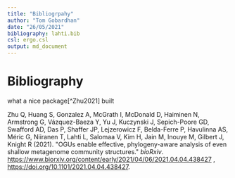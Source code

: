 ```yaml
---
title: "Bibliogrpahy"
author: "Tom Gobardhan"
date: "26/05/2021"
bibliography: lahti.bib
csl: ergo.csl
output: md_document
---
```


# Bibliography




what a nice package[^Zhu2021] built


Zhu Q, Huang S, Gonzalez A, McGrath I, McDonald D, Haiminen N,
Armstrong G, Vázquez-Baeza Y, Yu J, Kuczynski J, Sepich-Poore GD,
Swafford AD, Das P, Shaffer JP, Lejzerowicz F, Belda-Ferre P, Havulinna
AS, Méric G, Niiranen T, Lahti L, Salomaa V, Kim H, Jain M, Inouye M,
Gilbert J, Knight R (2021). "OGUs enable effective, phylogeny-aware
analysis of even shallow metagenome community structures." _bioRxiv_.
https://www.biorxiv.org/content/early/2021/04/06/2021.04.04.438427 ,
https://doi.org/10.1101/2021.04.04.438427.

